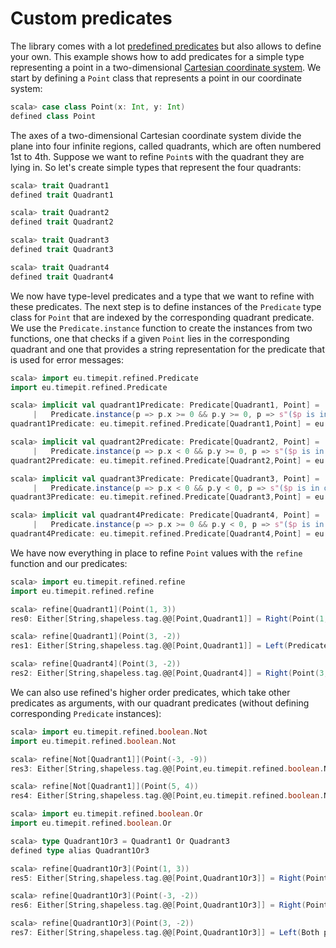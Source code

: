 # Custom predicates

The library comes with a lot [predefined predicates][provided-predicates]
but also allows to define your own. This example shows how to add predicates
for a simple type representing a point in a two-dimensional [Cartesian
coordinate system][cartesian-coordinate-system]. We start by defining a
`Point` class that represents a point in our coordinate system:

```scala
scala> case class Point(x: Int, y: Int)
defined class Point
```

The axes of a two-dimensional Cartesian coordinate system divide the plane into
four infinite regions, called quadrants, which are often numbered 1st to 4th.
Suppose we want to refine `Point`s with the quadrant they are lying in.
So let's create simple types that represent the four quadrants:

```scala
scala> trait Quadrant1
defined trait Quadrant1

scala> trait Quadrant2
defined trait Quadrant2

scala> trait Quadrant3
defined trait Quadrant3

scala> trait Quadrant4
defined trait Quadrant4
```

We now have type-level predicates and a type that we want to refine with these
predicates. The next step is to define instances of the `Predicate` type class
for `Point` that are indexed by the corresponding quadrant predicate. We use
the `Predicate.instance` function to create the instances from two functions,
one that checks if a given `Point` lies in the corresponding quadrant and one
that provides a string representation for the predicate that is used for error
messages:

```scala
scala> import eu.timepit.refined.Predicate
import eu.timepit.refined.Predicate

scala> implicit val quadrant1Predicate: Predicate[Quadrant1, Point] =
     |   Predicate.instance(p => p.x >= 0 && p.y >= 0, p => s"($p is in quadrant 1)")
quadrant1Predicate: eu.timepit.refined.Predicate[Quadrant1,Point] = eu.timepit.refined.Predicate$$anon$2@31757faf

scala> implicit val quadrant2Predicate: Predicate[Quadrant2, Point] =
     |   Predicate.instance(p => p.x < 0 && p.y >= 0, p => s"($p is in quadrant 2)")
quadrant2Predicate: eu.timepit.refined.Predicate[Quadrant2,Point] = eu.timepit.refined.Predicate$$anon$2@2d92f894

scala> implicit val quadrant3Predicate: Predicate[Quadrant3, Point] =
     |   Predicate.instance(p => p.x < 0 && p.y < 0, p => s"($p is in quadrant 3)")
quadrant3Predicate: eu.timepit.refined.Predicate[Quadrant3,Point] = eu.timepit.refined.Predicate$$anon$2@fdab625

scala> implicit val quadrant4Predicate: Predicate[Quadrant4, Point] =
     |   Predicate.instance(p => p.x >= 0 && p.y < 0, p => s"($p is in quadrant 4)")
quadrant4Predicate: eu.timepit.refined.Predicate[Quadrant4,Point] = eu.timepit.refined.Predicate$$anon$2@16ce3417
```

We have now everything in place to refine `Point` values with the `refine`
function and our predicates:

```scala
scala> import eu.timepit.refined.refine
import eu.timepit.refined.refine

scala> refine[Quadrant1](Point(1, 3))
res0: Either[String,shapeless.tag.@@[Point,Quadrant1]] = Right(Point(1,3))

scala> refine[Quadrant1](Point(3, -2))
res1: Either[String,shapeless.tag.@@[Point,Quadrant1]] = Left(Predicate failed: (Point(3,-2) is in quadrant 1).)

scala> refine[Quadrant4](Point(3, -2))
res2: Either[String,shapeless.tag.@@[Point,Quadrant4]] = Right(Point(3,-2))
```

We can also use refined's higher order predicates, which take other predicates
as arguments, with our quadrant predicates (without defining corresponding
`Predicate` instances):

```scala
scala> import eu.timepit.refined.boolean.Not
import eu.timepit.refined.boolean.Not

scala> refine[Not[Quadrant1]](Point(-3, -9))
res3: Either[String,shapeless.tag.@@[Point,eu.timepit.refined.boolean.Not[Quadrant1]]] = Right(Point(-3,-9))

scala> refine[Not[Quadrant1]](Point(5, 4))
res4: Either[String,shapeless.tag.@@[Point,eu.timepit.refined.boolean.Not[Quadrant1]]] = Left(Predicate (Point(5,4) is in quadrant 1) did not fail.)

scala> import eu.timepit.refined.boolean.Or
import eu.timepit.refined.boolean.Or

scala> type Quadrant1Or3 = Quadrant1 Or Quadrant3
defined type alias Quadrant1Or3

scala> refine[Quadrant1Or3](Point(1, 3))
res5: Either[String,shapeless.tag.@@[Point,Quadrant1Or3]] = Right(Point(1,3))

scala> refine[Quadrant1Or3](Point(-3, -2))
res6: Either[String,shapeless.tag.@@[Point,Quadrant1Or3]] = Right(Point(-3,-2))

scala> refine[Quadrant1Or3](Point(3, -2))
res7: Either[String,shapeless.tag.@@[Point,Quadrant1Or3]] = Left(Both predicates of ((Point(3,-2) is in quadrant 1) || (Point(3,-2) is in quadrant 3)) failed. Left: Predicate failed: (Point(3,-2) is in quadrant 1). Right: Predicate failed: (Point(3,-2) is in quadrant 3).)
```

[provided-predicates]: https://github.com/fthomas/refined#provided-predicates
[cartesian-coordinate-system]: http://en.wikipedia.org/wiki/Cartesian_coordinate_system
